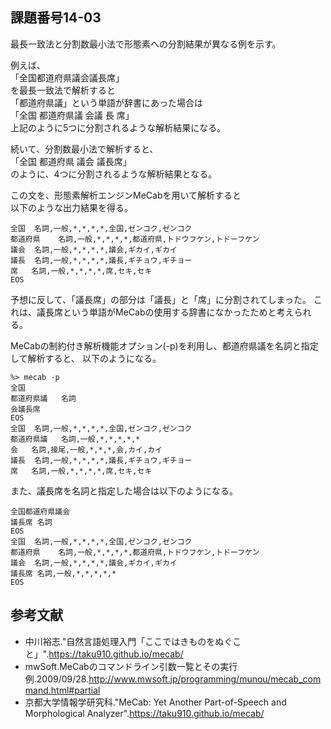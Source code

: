 ## 課題番号14-03

最長一致法と分割数最小法で形態素への分割結果が異なる例を示す。

例えば、  
「全国都道府県議会議長席」  
を最長一致法で解析すると  
「都道府県議」という単語が辞書にあった場合は  
「全国 都道府県議 会議 長 席」  
上記のように5つに分割されるような解析結果になる。  

続いて、分割数最小法で解析すると、  
「全国 都道府県 議会 議長席」  
のように、4つに分割されるような解析結果となる。  

この文を、形態素解析エンジンMeCabを用いて解析すると  
以下のような出力結果を得る。  

```
全国	名詞,一般,*,*,*,*,全国,ゼンコク,ゼンコク
都道府県	名詞,一般,*,*,*,*,都道府県,トドウフケン,トドーフケン
議会	名詞,一般,*,*,*,*,議会,ギカイ,ギカイ
議長	名詞,一般,*,*,*,*,議長,ギチョウ,ギチョー
席	名詞,一般,*,*,*,*,席,セキ,セキ
EOS
```
予想に反して、「議長席」の部分は「議長」と「席」に分割されてしまった。
これは、議長席という単語がMeCabの使用する辞書になかったためと考えられる。

MeCabの制約付き解析機能オプション(-p)を利用し、都道府県議を名詞と指定して解析すると、
以下のようになる。
```
%> mecab -p
全国
都道府県議	名詞
会議長席
EOS
全国	名詞,一般,*,*,*,*,全国,ゼンコク,ゼンコク
都道府県議	名詞,一般,*,*,*,*,*
会	名詞,接尾,一般,*,*,*,会,カイ,カイ
議長	名詞,一般,*,*,*,*,議長,ギチョウ,ギチョー
席	名詞,一般,*,*,*,*,席,セキ,セキ
```

また、議長席を名詞と指定した場合は以下のようになる。
```
全国都道府県議会
議長席	名詞
EOS
全国	名詞,一般,*,*,*,*,全国,ゼンコク,ゼンコク
都道府県	名詞,一般,*,*,*,*,都道府県,トドウフケン,トドーフケン
議会	名詞,一般,*,*,*,*,議会,ギカイ,ギカイ
議長席	名詞,一般,*,*,*,*,*
EOS
```

## 参考文献
- 中川裕志."自然言語処理入門「ここではきものをぬぐこと」".https://taku910.github.io/mecab/
- mwSoft.MeCabのコマンドライン引数一覧とその実行例.2009/09/28.http://www.mwsoft.jp/programming/munou/mecab_command.html#partial
- 京都大学情報学研究科."MeCab: Yet Another Part-of-Speech and Morphological Analyzer".https://taku910.github.io/mecab/

